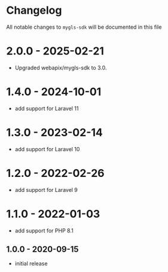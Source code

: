 # Changelog

All notable changes to `mygls-sdk` will be documented in this file

# 2.0.0 - 2025-02-21

- Upgraded webapix/mygls-sdk to 3.0.

# 1.4.0 - 2024-10-01

- add support for Laravel 11

# 1.3.0 - 2023-02-14

- add support for Laravel 10

# 1.2.0 - 2022-02-26

- add support for Laravel 9

# 1.1.0 - 2022-01-03

- add support for PHP 8.1

## 1.0.0 - 2020-09-15

- initial release
